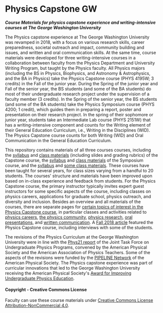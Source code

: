 # Physics Capstone GW
**_Course Materials for physics capstone experience and writing-intensive courses at The George Washington University_**

The Physics capstone experience at The George Washington University was revamped in 2018, with a focus on various research skills, career preparedness, societal outreach and impact, community building and issues, and written and oral communication skills. At the same time, course materials were developed for three writing-intensive courses in a collaboration between faculty from the Physics Department and University Writing Program, but taught by the Physics faculty. All Physics majors (including the BS in Physics, Biophysics, and Astronomy & Astrophysics, and the BA in Physics) take the Physics Capstone course (PHYS 4195W; 3 credits) in the Fall of the junior year. During the Spring of the junior year and Fall of the senior year, the BS students (and some of the BA students) do most of their undergraduate research project under the supervision of a faculty member (3 credits). In the Spring of the senior year, the BS students (and some of the BA students) take the Physics Symposium course (PHYS 4200; 1 credit), which guides them in preparing a report, poster and presentation on their research project. In the spring of their sophomore or junior year, students take an Intermediate Lab course (PHYS 2151W) that has a writing-intensive component and counts for the Writing element of their General Education Curriculum, i.e., Writing in the Disciplines (WID). The Physics Capstone course counts for both Writing (WID) and Oral Communication in the General Education Curriculum.

This repository contains materials of all three courses courses, including the [syllabus](CapstoneSyllabus.md) and [class materials](CapstoneClasses.md) (including slides and grading rubrics) of the Capstone course, the [syllabus](SymposiumSyllabus.md) and [class materials](SymposiumClasses.md) of the Symposium course, and the [syllabus](IntermediateLabSyllabus.md) and [some class materials](IntermediateLabMaterials.md). These courses have been taught for several years, for class sizes varying from a handful to 20 students. The courses' structure and materials have been improved upon based on in-class experience and feedback from students. For the Physics Capstone course, the primary instructor typically invites expert guest instructors for some specific aspects of the course, including classes on physics careers, applications for graduate school, physics outreach, and diversity and inclusion. Besides an overview and all materials of the courses, there are separate pages for [certain topics of interest in the Physics Capstone course](Topics/), in particular classes and activities related to [physics careers](Topics/Careers.md), [the physics community](Topics/Community.md), [physics research](Topics/Research.md), [oral presentations](Topics/Presenting.md), and [written communication](Topics/Writing.md). A [Fall 2018 article](https://columbian.gwu.edu/physics-professionally-speaking) featured the Physics Capstone course, including interviews with some of the students.

The revisions of the Physics Curriculum at the George Washington University were in line with the [Phys21 report](https://www.compadre.org/jtupp/) of the Joint Task Force on Undergraduate Physics Programs, convened by the American Physical Society and the American Association of Physics Teachers. Some of the aspects of the revisions were funded by the [PIPELINE Network](https://epic.aps.org/about/) of the American Physical Society. The Physics capstone experience was part of curricular innovations that led to the George Washington University receiving the American Physical Society's [Award for Improving Undergraduate Physics Education](https://www.aps.org/programs/education/undergrad/faculty/awardees.cfm).

#### Copyright - Creative Commons License

Faculty can use these course materials under [Creative Commons License Attribution-NonCommercial 4.0](https://creativecommons.org/licenses/by-nc/4.0/).

